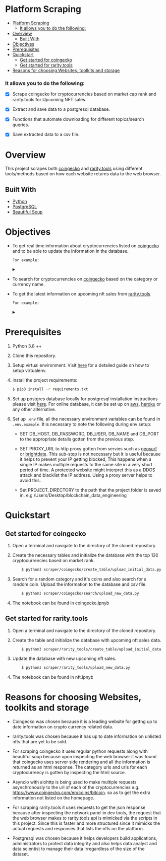 # Platform Scraping

<!-- MarkdownTOC -->

- [Platform Scraping](#platform-scraping)
    - [It allows you to do the following:](#it-allows-you-to-do-the-following)
- [Overview](#overview)
  - [Built With](#built-with)
- [Objectives](#objectives)
- [Prerequisites](#prerequisites)
- [Quickstart](#quickstart)
  - [Get started for coingecko](#get-started-for-coingecko)
  - [Get started for rarity.tools](#get-started-for-raritytools)
- [Reasons for choosing Websites, toolkits and storage](#reasons-for-choosing-websites-toolkits-and-storage)


<!-- /MarkdownTOC -->


### It allows you to do the following:

- [x] Scrape coingecko for cryptocurrencies based on market cap rank and rarity.tools for Upcoming NFT sales.

- [x] Extract and save data to a postgresql database.

- [x] Functions that automate downloading for different topics/search queries.

- [x] Save extracted data to a csv file.




# Overview

This project scrapes both [coingecko](https://www.coingecko.com/) and [rarity.tools](https://rarity.tools/upcoming/) using different tools/methods based on how each website returns data to the web browser. 


## Built With

- [Python](https://www.python.org/)
- [PostgreSQL](https://www.postgresql.org/)
- [Beautiful Soup](https://beautiful-soup-4.readthedocs.io/en/latest/)



# Objectives

- To get real time information about cryptocurrencies listed on [coingecko](https://www.coingecko.com/) and to be able to update the information in the database.

    `For example:`
    <details>
    <summary></summary>

     ```json
        {
            "check_date": "2022-02-20",
            "time_of_check": "12:39:06",
            "currency_name": "Solana",
            "coin_gecko_url": "https://www.coingecko.com/en/coins/solana",
            "currency_website": "https://solana.com/",
            "currency_categories": ["Solana Ecosystem", "Smart Contract Platform"],
            "currency_price": "$89.77",
            "market_cap": "$28,798,066,069",
            "trading_volume": "$897,127,430",
            "market_cap_rank": "#8",
            "all_time_high": "$259.96",
            "all_time_low": "$0.500801",
            "one_day_low": "$86.20",
            "one_day_high": "$92.04",
            "seven_day_low": "$86.43",
            "seven_day_high": "$104.84",
        }
    ```

    </details>


- To search for cryptocurrencies on [coingecko](https://www.coingecko.com/) based on the category or currency name.

- To get the latest information on upcoming nft sales from [rarity.tools](https://rarity.tools/upcoming/).

    `For example:`

    <details>
    <summary></summary>

     ```json
        {
            "id": "animalgangproject",
            "Project": "Animal Gang Project",
            "Image Count": 4,
            "Short Description": "Animal gangs themed NFTs",
            "Max Items": "9999",
            "Price": "0.49",
            "Currency": "SOL",
            "Sale Date": "2022-03-14T17:00:00.000Z",
            "Website": "https://animalgangproject.com",
            "Discord": "https://discord.gg/m7caFHfW",
            "TwitterId": "AnimalGangGame",
            "Listed Date": "2022-02-10T00:00:00.000Z"
        }
    ```

    </details>


# Prerequisites

1. Python 3.8 ++

2. Clone this repository.

3. Setup virtual environment. Visit [here](https://docs.python.org/3/library/venv.html) for a detailed guide on how to setup virtualenv.

4. Install the project requirements:
    ```sh
    $ pip3 install -r requirements.txt
    ```

5. Set up postgres database locally for postgresql installation instructions please visit [here](https://www.postgresqltutorial.com/postgresql-getting-started/). For online database, it can be set up on [aws](https://aws.amazon.com/),  [heroku](https://dashboard.heroku.com/) or any other alternative.

6. Set up `.env` file, all the necessary environment variables can be found in `.env.example`. It is necessary to note the following during env setup:

    * SET DB_HOST, DB_PASSWORD, DB_USER, DB_NAME and DB_PORT to the appropriate details gotten from the previous step.


    * SET PROXY_URL to http proxy gotten from servies such as [geosurf](https://www.geosurf.com/) or [brightdata](https://brightdata.com/). This sub-step is not necessary but it is useful because it helps to prevent your IP getting blocked, This happens when a single IP makes multiple requests to the same site in a very short period of time. A protected website might interpret this as a DDOS attack and blacklist the IP address. Using a proxy server helps to avoid this.


    * Set PROJECT_DIRECTORY to the path that the project folder is saved in. e.g /Users/Desktop/blockchain_data_engineering


# Quickstart

## Get started for coingecko

1. Open a terminal and navigate to the directory of the cloned repository.

2. Create the necessary tables and initialize the database with the top 130 cryptocurrencies based on market rank.

    ```sh
        $ python3 scraper/coingecko/create_table/upload_initial_data.py
     ```

3. Search for a random category and it's coins and also search for a random coin. Upload the information to the database and csv file.

    ```sh
        $ python3 scraper/coingecko/search/upload_new_data.py
     ```

4. The notebook can be found in coingecko.ipnyb
   


## Get started for rarity.tools

1. Open a terminal and navigate to the directory of the cloned repository.

2. Create the table and initialize the database with upcoming nft sales data.

    ```sh
        $ python3 scraper/rarity_tools/create_table/upload_initial_data.py
     ```

3. Update the database with new upcoming nft sales.

    ```sh
        $ python3 scraper/rarity_tools/upload_new_data.py
     ```

4. The notebook can be found in nft.ipnyb


# Reasons for choosing Websites, toolkits and storage

- Coingecko was chosen because it is a leading website for gettng up to date information on crypto currency related data. 

- rarity.tools was chosen because it has up to date information on unlisted nfts that are yet to be sold.  

- For scraping coingecko it uses regular python requests along with beautiful soup because upon inspecting the web browser it was found that coingecko uses server side rendering and all the information is returned as an html response. The category urls and urls for each cryptocurrency is gotten by inspecting the html source. 

- Asyncio with aiohttp is being used to make multiple requests asynchronously to the url of each of the cryptocurrencies e.g. https://www.coingecko.com/en/coins/bitcoin. so as to get the extra information not listed on the homepage.

- For scraping rarity.tools it uses requests to get the json response because after inspecting the network panel in dev tools, the request that the web browser makes to rarity.tools api is mimicked via the scripts in this project. Since this is faster and more structured since it mimicks the actual requests and responses that lists the nfts on the platform. 
  
- Postgresql was chosen because it helps developers build applications, administrators to protect data integrity and also helps data analyst and data scientist to manage their data irregardless of the size of the dataset.


